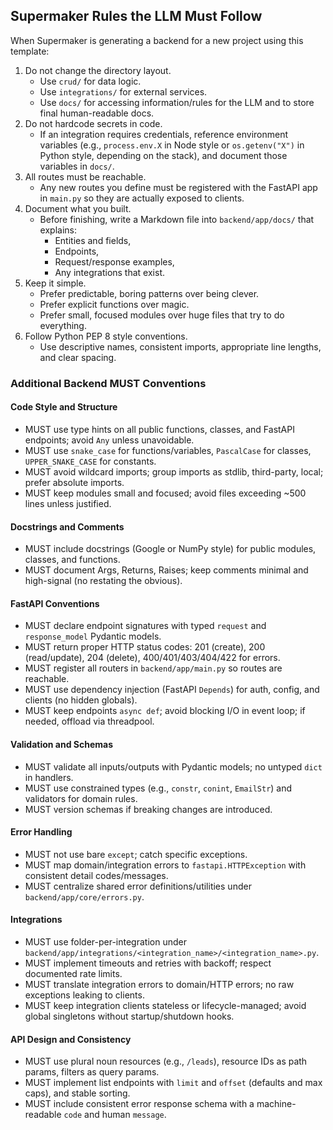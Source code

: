 ## Supermaker Rules the LLM Must Follow

When Supermaker is generating a backend for a new project using this template:

1. Do not change the directory layout.
    - Use `crud/` for data logic.
    - Use `integrations/` for external services.
    - Use `docs/` for accessing information/rules for the LLM and to store final human-readable docs.
2. Do not hardcode secrets in code.
    - If an integration requires credentials, reference environment variables (e.g., `process.env.X` in Node style or `os.getenv("X")` in Python style, depending on the stack), and document those variables in `docs/`.
3. All routes must be reachable.
    - Any new routes you define must be registered with the FastAPI app in `main.py` so they are actually exposed to clients.
4. Document what you built.
    - Before finishing, write a Markdown file into `backend/app/docs/` that explains:
        - Entities and fields,
        - Endpoints,
        - Request/response examples,
        - Any integrations that exist.
5. Keep it simple.
    - Prefer predictable, boring patterns over being clever.
    - Prefer explicit functions over magic.
    - Prefer small, focused modules over huge files that try to do everything.
6. Follow Python PEP 8 style conventions.
    - Use descriptive names, consistent imports, appropriate line lengths, and clear spacing.

### Additional Backend MUST Conventions

#### Code Style and Structure

-   MUST use type hints on all public functions, classes, and FastAPI endpoints; avoid `Any` unless unavoidable.
-   MUST use `snake_case` for functions/variables, `PascalCase` for classes, `UPPER_SNAKE_CASE` for constants.
-   MUST avoid wildcard imports; group imports as stdlib, third-party, local; prefer absolute imports.
-   MUST keep modules small and focused; avoid files exceeding ~500 lines unless justified.

#### Docstrings and Comments

-   MUST include docstrings (Google or NumPy style) for public modules, classes, and functions.
-   MUST document Args, Returns, Raises; keep comments minimal and high-signal (no restating the obvious).

#### FastAPI Conventions

-   MUST declare endpoint signatures with typed `request` and `response_model` Pydantic models.
-   MUST return proper HTTP status codes: 201 (create), 200 (read/update), 204 (delete), 400/401/403/404/422 for errors.
-   MUST register all routers in `backend/app/main.py` so routes are reachable.
-   MUST use dependency injection (FastAPI `Depends`) for auth, config, and clients (no hidden globals).
-   MUST keep endpoints `async def`; avoid blocking I/O in event loop; if needed, offload via threadpool.

#### Validation and Schemas

-   MUST validate all inputs/outputs with Pydantic models; no untyped `dict` in handlers.
-   MUST use constrained types (e.g., `constr`, `conint`, `EmailStr`) and validators for domain rules.
-   MUST version schemas if breaking changes are introduced.

#### Error Handling

-   MUST not use bare `except`; catch specific exceptions.
-   MUST map domain/integration errors to `fastapi.HTTPException` with consistent detail codes/messages.
-   MUST centralize shared error definitions/utilities under `backend/app/core/errors.py`.

#### Integrations

-   MUST use folder-per-integration under `backend/app/integrations/<integration_name>/<integration_name>.py`.
-   MUST implement timeouts and retries with backoff; respect documented rate limits.
-   MUST translate integration errors to domain/HTTP errors; no raw exceptions leaking to clients.
-   MUST keep integration clients stateless or lifecycle-managed; avoid global singletons without startup/shutdown hooks.

#### API Design and Consistency

-   MUST use plural noun resources (e.g., `/leads`), resource IDs as path params, filters as query params.
-   MUST implement list endpoints with `limit` and `offset` (defaults and max caps), and stable sorting.
-   MUST include consistent error response schema with a machine-readable `code` and human `message`.